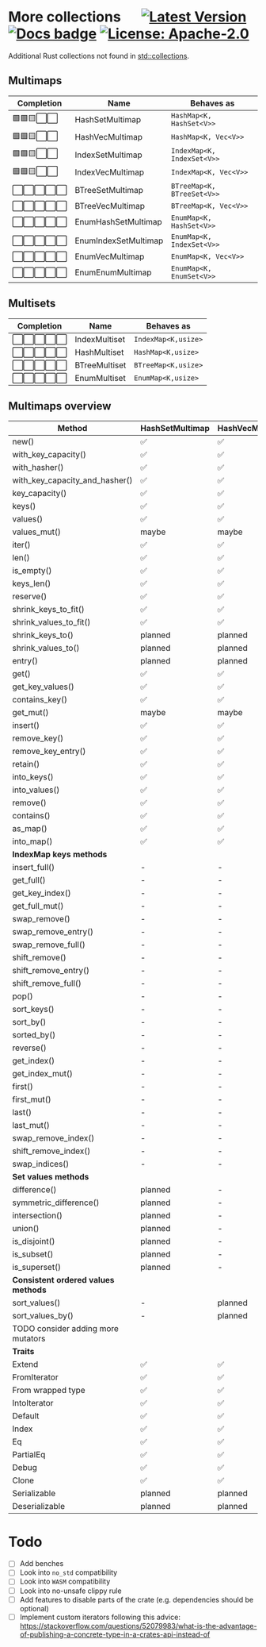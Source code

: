 # More collections &emsp; [![Latest Version]][crates.io] [![Docs badge]][docs.rs] [![License: Apache-2.0][License badge]](/LICENSE)

[Latest Version]: https://img.shields.io/crates/v/more_collections.svg
[crates.io]: https://crates.io/crates/more_collections

[License badge]: https://img.shields.io/crates/l/more_collections.svg

[Docs badge]: https://img.shields.io/badge/docs.rs-rustdoc-yellow
[docs.rs]: https://docs.rs/more_collections/

Additional Rust collections not found in [std::collections](https://doc.rust-lang.org/std/collections/).

## Multimaps 

| Completion | Name                 | Behaves as                 |
| ---------- | -------------------- | -------------------------- |
| 🟩🟩🟨⬜️⬜️      | HashSetMultimap      | `HashMap<K, HashSet<V>>`   |
| 🟩🟩🟨⬜️⬜️      | HashVecMultimap      | `HashMap<K, Vec<V>>`       |
| 🟩🟩🟨⬜️⬜️      | IndexSetMultimap     | `IndexMap<K, IndexSet<V>>` |
| 🟩🟩🟨⬜️⬜️      | IndexVecMultimap     | `IndexMap<K, Vec<V>>`      |
| ⬜️⬜️⬜️⬜️⬜️      | BTreeSetMultimap     | `BTreeMap<K, BTreeSet<V>>` |
| ⬜️⬜️⬜️⬜️⬜️      | BTreeVecMultimap     | `BTreeMap<K, Vec<V>>`      |
| ⬜️⬜️⬜️⬜️⬜️      | EnumHashSetMultimap  | `EnumMap<K, HashSet<V>>`   |
| ⬜️⬜️⬜️⬜️⬜️      | EnumIndexSetMultimap | `EnumMap<K, IndexSet<V>>`  |
| ⬜️⬜️⬜️⬜️⬜️      | EnumVecMultimap      | `EnumMap<K, Vec<V>>     `  |
| ⬜️⬜️⬜️⬜️⬜️      | EnumEnumMultimap     | `EnumMap<K, EnumSet<V>>`   |

## Multisets

| Completion | Name          | Behaves as          |
| ---------- | ------------- | ------------------- |
| ⬜️⬜️⬜️⬜️⬜️      | IndexMultiset | `IndexMap<K,usize>` |
| ⬜️⬜️⬜️⬜️⬜️      | HashMultiset  | `HashMap<K,usize>`  |
| ⬜️⬜️⬜️⬜️⬜️      | BTreeMultiset | `BTreeMap<K,usize>` |
| ⬜️⬜️⬜️⬜️⬜️      | EnumMultiset  | `EnumMap<K,usize>`  |

## Multimaps overview

| Method                                | HashSetMultimap | HashVecMultimap | IndexSetMultimap | IndexVecMultimap |
| ------------------------------------- | --------------- | --------------- | ---------------- | ---------------- |
| new()                                 | ✅               | ✅               | ✅                | ✅                |
| with_key_capacity()                   | ✅               | ✅               | ✅                | ✅                |
| with_hasher()                         | ✅               | ✅               | ✅                | ✅                |
| with_key_capacity_and_hasher()        | ✅               | ✅               | ✅                | ✅                |
| key_capacity()                        | ✅               | ✅               | ✅                | ✅                |
| keys()                                | ✅               | ✅               | ✅                | ✅                |
| values()                              | ✅               | ✅               | ✅                | ✅                |
| values_mut()                          | maybe           | maybe           | maybe            | maybe            |
| iter()                                | ✅               | ✅               | ✅                | ✅                |
| len()                                 | ✅               | ✅               | ✅                | ✅                |
| is_empty()                            | ✅               | ✅               | ✅                | ✅                |
| keys_len()                            | ✅               | ✅               | ✅                | ✅                |
| reserve()                             | ✅               | ✅               | ✅                | ✅                |
| shrink_keys_to_fit()                  | ✅               | ✅               | ✅                | ✅                |
| shrink_values_to_fit()                | ✅               | ✅               | ✅                | ✅                |
| shrink_keys_to()                      | planned         | planned         | -                | -                |
| shrink_values_to()                    | planned         | planned         | -                | planned          |
| entry()                               | planned         | planned         | planned          | planned          |
| get()                                 | ✅               | ✅               | ✅                | ✅                |
| get_key_values()                      | ✅               | ✅               | ✅                | ✅                |
| contains_key()                        | ✅               | ✅               | ✅                | ✅                |
| get_mut()                             | maybe           | maybe           | maybe            | maybe            |
| insert()                              | ✅               | ✅               | ✅                | ✅                |
| remove_key()                          | ✅               | ✅               | ✅                | ✅                |
| remove_key_entry()                    | ✅               | ✅               | ✅                | ✅                |
| retain()                              | ✅               | ✅               | ✅                | ✅                |
| into_keys()                           | ✅               | ✅               | ✅                | ✅                |
| into_values()                         | ✅               | ✅               | ✅                | ✅                |
| remove()                              | ✅               | ✅               | ✅                | ✅                |
| contains()                            | ✅               | ✅               | ✅                | ✅                |
| as_map()                              | ✅               | ✅               | ✅                | ✅                |
| into_map()                            | ✅               | ✅               | ✅                | ✅                |
| __IndexMap keys methods__             |
| insert_full()                         | -               | -               | ✅                | ✅                |
| get_full()                            | -               | -               | ✅                | ✅                |
| get_key_index()                       | -               | -               | ✅                | ✅                |
| get_full_mut()                        | -               | -               | maybe            | maybe            |
| swap_remove()                         | -               | -               | planned          | planned          |
| swap_remove_entry()                   | -               | -               | planned          | planned          |
| swap_remove_full()                    | -               | -               | planned          | planned          |
| shift_remove()                        | -               | -               | planned          | planned          |
| shift_remove_entry()                  | -               | -               | planned          | planned          |
| shift_remove_full()                   | -               | -               | planned          | planned          |
| pop()                                 | -               | -               | planned          | planned          |
| sort_keys()                           | -               | -               | planned          | planned          |
| sort_by()                             | -               | -               | planned          | planned          |
| sorted_by()                           | -               | -               | planned          | planned          |
| reverse()                             | -               | -               | planned          | planned          |
| get_index()                           | -               | -               | planned          | planned          |
| get_index_mut()                       | -               | -               | maybe            | maybe            |
| first()                               | -               | -               | planned          | planned          |
| first_mut()                           | -               | -               | maybe            | maybe            |
| last()                                | -               | -               | planned          | planned          |
| last_mut()                            | -               | -               | maybe            | maybe            |
| swap_remove_index()                   | -               | -               | planned          | planned          |
| shift_remove_index()                  | -               | -               | planned          | planned          |
| swap_indices()                        | -               | -               | planned          | planned          |
| __Set values methods__                |
| difference()                          | planned         | -               | planned          | -                |
| symmetric_difference()                | planned         | -               | planned          | -                |
| intersection()                        | planned         | -               | planned          | -                |
| union()                               | planned         | -               | planned          | -                |
| is_disjoint()                         | planned         | -               | planned          | -                |
| is_subset()                           | planned         | -               | planned          | -                |
| is_superset()                         | planned         | -               | planned          | -                |
| __Consistent ordered values methods__ |
| sort_values()                         | -               | planned         | planned          | planned          |
| sort_values_by()                      | -               | planned         | planned          | planned          |
| TODO consider adding more mutators    |
| __Traits__                            |
| Extend                                | ✅               | ✅               | ✅                | ✅                |
| FromIterator                          | ✅               | ✅               | ✅                | ✅                |
| From wrapped type                     | ✅               | ✅               | ✅                | ✅                |
| IntoIterator                          | ✅               | ✅               | ✅                | ✅                |
| Default                               | ✅               | ✅               | ✅                | ✅                |
| Index                                 | ✅               | ✅               | ✅                | ✅                |
| Eq                                    | ✅               | ✅               | ✅                | ✅                |
| PartialEq                             | ✅               | ✅               | ✅                | ✅                |
| Debug                                 | ✅               | ✅               | ✅                | ✅                |
| Clone                                 | ✅               | ✅               | ✅                | ✅                |
| Serializable                          | planned         | planned         | planned          | planned          |
| Deserializable                        | planned         | planned         | planned          | planned          |


# Todo

 - [ ] Add benches
 - [ ] Look into `no_std` compatibility
 - [ ] Look into `WASM` compatibility
 - [ ] Look into no-unsafe clippy rule
 - [ ] Add features to disable parts of the crate (e.g. dependencies should be optional)
 - [ ] Implement custom iterators following this advice: https://stackoverflow.com/questions/52079983/what-is-the-advantage-of-publishing-a-concrete-type-in-a-crates-api-instead-of
